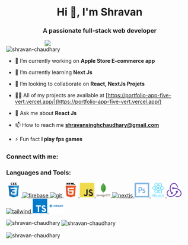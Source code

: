 <h1 align="center">Hi 👋, I'm Shravan</h1>
<h3 align="center">A passionate full-stack web developer</h3>
<img align="right" width="400 alt="coding" src="https://img.freepik.com/premium-vector/cute-astronaut-floating-with-laptop-planet-space-cartoon-vector-icon-illustration-science_138676-4665.jpg?w=2000">

<p align="left"> <img src="https://komarev.com/ghpvc/?username=shravan-chaudhary&label=Profile%20views&color=0e75b6&style=flat" alt="shravan-chaudhary" /> </p>

- 🔭 I’m currently working on **Apple Store E-commerce app**

- 🌱 I’m currently learning **Next Js**

- 👯 I’m looking to collaborate on **React, NextJs Projets**

- 👨‍💻 All of my projects are available at [https://portfolio-app-five-vert.vercel.app/](https://portfolio-app-five-vert.vercel.app/)

- 💬 Ask me about **React Js**

- 📫 How to reach me **shravansinghchaudhary@gmail.com**

- ⚡ Fun fact **I play fps games**

<h3 align="left">Connect with me:</h3>
<p align="left">
</p>

<h3 align="left">Languages and Tools:</h3>
<p align="left"> <a href="https://www.w3schools.com/css/" target="_blank" rel="noreferrer"> <img src="https://raw.githubusercontent.com/devicons/devicon/master/icons/css3/css3-original-wordmark.svg" alt="css3" width="40" height="40"/> </a> <a href="https://firebase.google.com/" target="_blank" rel="noreferrer"> <img src="https://www.vectorlogo.zone/logos/firebase/firebase-icon.svg" alt="firebase" width="40" height="40"/> </a> <a href="https://git-scm.com/" target="_blank" rel="noreferrer"> <img src="https://www.vectorlogo.zone/logos/git-scm/git-scm-icon.svg" alt="git" width="40" height="40"/> </a> <a href="https://www.w3.org/html/" target="_blank" rel="noreferrer"> <img src="https://raw.githubusercontent.com/devicons/devicon/master/icons/html5/html5-original-wordmark.svg" alt="html5" width="40" height="40"/> </a> <a href="https://developer.mozilla.org/en-US/docs/Web/JavaScript" target="_blank" rel="noreferrer"> <img src="https://raw.githubusercontent.com/devicons/devicon/master/icons/javascript/javascript-original.svg" alt="javascript" width="40" height="40"/> </a> <a href="https://www.mongodb.com/" target="_blank" rel="noreferrer"> <img src="https://raw.githubusercontent.com/devicons/devicon/master/icons/mongodb/mongodb-original-wordmark.svg" alt="mongodb" width="40" height="40"/> </a> <a href="https://nextjs.org/" target="_blank" rel="noreferrer"> <img src="https://cdn.worldvectorlogo.com/logos/nextjs-2.svg" alt="nextjs" width="40" height="40"/> </a> <a href="https://www.photoshop.com/en" target="_blank" rel="noreferrer"> <img src="https://raw.githubusercontent.com/devicons/devicon/master/icons/photoshop/photoshop-line.svg" alt="photoshop" width="40" height="40"/> </a> <a href="https://reactjs.org/" target="_blank" rel="noreferrer"> <img src="https://raw.githubusercontent.com/devicons/devicon/master/icons/react/react-original-wordmark.svg" alt="react" width="40" height="40"/> </a> <a href="https://redux.js.org" target="_blank" rel="noreferrer"> <img src="https://raw.githubusercontent.com/devicons/devicon/master/icons/redux/redux-original.svg" alt="redux" width="40" height="40"/> </a> <a href="https://tailwindcss.com/" target="_blank" rel="noreferrer"> <img src="https://www.vectorlogo.zone/logos/tailwindcss/tailwindcss-icon.svg" alt="tailwind" width="40" height="40"/> </a> <a href="https://www.typescriptlang.org/" target="_blank" rel="noreferrer"> <img src="https://raw.githubusercontent.com/devicons/devicon/master/icons/typescript/typescript-original.svg" alt="typescript" width="40" height="40"/> </a> <a href="https://webpack.js.org" target="_blank" rel="noreferrer"> <img src="https://raw.githubusercontent.com/devicons/devicon/d00d0969292a6569d45b06d3f350f463a0107b0d/icons/webpack/webpack-original-wordmark.svg" alt="webpack" width="40" height="40"/> </a> </p>

<p><img align="left" src="https://github-readme-stats.vercel.app/api/top-langs?username=shravan-chaudhary&show_icons=true&locale=en&layout=compact" alt="shravan-chaudhary" /></p>

<p>&nbsp;<img align="center" src="https://github-readme-stats.vercel.app/api?username=shravan-chaudhary&show_icons=true&locale=en" alt="shravan-chaudhary" /></p>

<p><img align="center" src="https://github-readme-streak-stats.herokuapp.com/?user=shravan-chaudhary&" alt="shravan-chaudhary" /></p>
